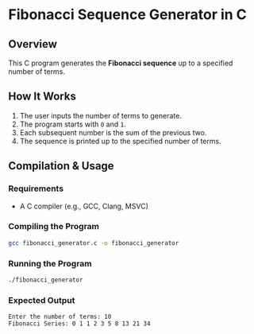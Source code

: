 # Fibonacci Sequence Generator in C

## Overview
This C program generates the **Fibonacci sequence** up to a specified number of terms.

## How It Works
1. The user inputs the number of terms to generate.
2. The program starts with `0` and `1`.
3. Each subsequent number is the sum of the previous two.
4. The sequence is printed up to the specified number of terms.

## Compilation & Usage

### Requirements
- A C compiler (e.g., GCC, Clang, MSVC)

### Compiling the Program
```sh
gcc fibonacci_generator.c -o fibonacci_generator
```

### Running the Program
```sh
./fibonacci_generator
```

### Expected Output
```
Enter the number of terms: 10
Fibonacci Series: 0 1 1 2 3 5 8 13 21 34
```
